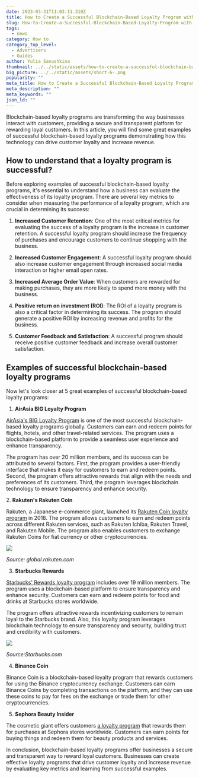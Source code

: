 ```yaml
---
date: 2023-03-31T11:03:11.310Z
title: How to Create a Successful Blockchain-Based Loyalty Program with Examples
slug: How-to-Create-a-Successful-Blockchain-Based-Loyalty-Program with Examples
tags:
  - news
category: How to
category_top_level:
  - Advertisers
  - Guides
author: Yulia Savushkina
thumbnail: ../../static/assets/how-to-create-a-successful-blockchain-based-loyalty-program-with-examples.png
big_picture: ../../static/assets/short-6-.png
popularity: ""
meta_title: How to Create a Successful Blockchain-Based Loyalty Program with Examples
meta_description: ""
meta_keywords: ""
json_ld: ""
---
```

<!--StartFragment-->

Blockchain-based loyalty programs are transforming the way businesses interact with customers, providing a secure and transparent platform for rewarding loyal customers. In this article, you will find some great examples of successful blockchain-based loyalty programs demonstrating how this technology can drive customer loyalty and increase revenue.



## How to understand that a loyalty program is successful?

Before exploring examples of successful blockchain-based loyalty programs, it's essential to understand how a business can evaluate the effectiveness of its loyalty program. There are several key metrics to consider when measuring the performance of a loyalty program, which are crucial in determining its success:



1. **Increased Customer Retention**: One of the most critical metrics for evaluating the success of a loyalty program is the increase in customer retention. A successful loyalty program should increase the frequency of purchases and encourage customers to continue shopping with the business.



2. **Increased Customer Engagement**: A successful loyalty program should also increase customer engagement through increased social media interaction or higher email open rates. 
3. **Increased Average Order Value**: When customers are rewarded for making purchases, they are more likely to spend more money with the business.



4. **Positive return on investment (ROI)**: The ROI of a loyalty program is also a critical factor in determining its success. The program should generate a positive ROI by increasing revenue and profits for the business.



5. **Customer Feedback and Satisfaction**: A successful program should receive positive customer feedback and increase overall customer satisfaction.



## Examples of successful blockchain-based loyalty programs 



Now let's look closer at 5 great examples of successful blockchain-based loyalty programs: 



1. **AirAsia BIG Loyalty Program**

[AirAsia's BIG Loyalty Program](https://www.klia2.info/airlines/big-loyalty-programme/) is one of the most successful blockchain-based loyalty programs globally. Customers can earn and redeem points for flights, hotels, and other travel-related services. The program uses a blockchain-based platform to provide a seamless user experience and enhance transparency.

The program has over 20 million members, and its success can be attributed to several factors. First, the program provides a user-friendly interface that makes it easy for customers to earn and redeem points. Second, the program offers attractive rewards that align with the needs and preferences of its customers. Third, the program leverages blockchain technology to ensure transparency and enhance security.



2﻿. **Rakuten's Rakuten Coin**

Rakuten, a Japanese e-commerce giant, launched its [Rakuten Coin loyalty program](https://global.rakuten.com/corp/news/update/2021/0318_01.html) in 2018. The program allows customers to earn and redeem points across different Rakuten services, such as Rakuten Ichiba, Rakuten Travel, and Rakuten Mobile. The program also enables customers to exchange Rakuten Coins for fiat currency or other cryptocurrencies.

<a href="https://lh5.googleusercontent.com/N_WKHQqCjXZM5AijhwQ-EybndFZxvq0Yf_E23jbLoR51PesnUrNL7xBeFaaUFz38-zXngZlrSR86rgut58OcHxBhftht6cvgPLFyaYoMlTbY2Oo6LP2TOT-yT-wuGD0a8BcXkczvtTO1KCiD6oomaAo" target="_blank">
  <img src="https://lh5.googleusercontent.com/N_WKHQqCjXZM5AijhwQ-EybndFZxvq0Yf_E23jbLoR51PesnUrNL7xBeFaaUFz38-zXngZlrSR86rgut58OcHxBhftht6cvgPLFyaYoMlTbY2Oo6LP2TOT-yT-wuGD0a8BcXkczvtTO1KCiD6oomaAo">
</a>


*Source: global.rakuten.com*



3. **Starbucks Rewards**

[Starbucks' Rewards loyalty program](https://www.starbucks.com/rewards) includes over 19 million members. The program uses a blockchain-based platform to ensure transparency and enhance security. Customers can earn and redeem points for food and drinks at Starbucks stores worldwide.

The program offers attractive rewards incentivizing customers to remain loyal to the Starbucks brand. Also, this loyalty program leverages blockchain technology to ensure transparency and security, building trust and credibility with customers.



<a href="https://lh3.googleusercontent.com/8Pi79n8YOvLmZniw3Sao0UYmOHoxrD_wiEphGeGdQeASDExD6ZDc2YBw0Bg6zPZoxk7-hYOC-ASOkWk_QbvOCpIJVtvrsCM8Oz4otist2nUiiXaRiaeW8FGSudVbTqEa1OlAyCMYgykCkEhlExwn8ec" target="_blank">
  <img src="https://lh3.googleusercontent.com/8Pi79n8YOvLmZniw3Sao0UYmOHoxrD_wiEphGeGdQeASDExD6ZDc2YBw0Bg6zPZoxk7-hYOC-ASOkWk_QbvOCpIJVtvrsCM8Oz4otist2nUiiXaRiaeW8FGSudVbTqEa1OlAyCMYgykCkEhlExwn8ec">
</a>


*Source:Starbucks.com*



4. **Binance Coin**

Binance Coin is a blockchain-based loyalty program that rewards customers for using the Binance cryptocurrency exchange. Customers can earn Binance Coins by completing transactions on the platform, and they can use these coins to pay for fees on the exchange or trade them for other cryptocurrencies.



5. **Sephora Beauty Insider**

The cosmetic giant offers customers [a loyalty program](https://www.sephora.com/beauty/loyalty-program) that rewards them for purchases at Sephora stores worldwide. Customers can earn points for buying things and redeem them for beauty products and services.



In conclusion, blockchain-based loyalty programs offer businesses a secure and transparent way to reward loyal customers. Businesses can create effective loyalty programs that drive customer loyalty and increase revenue by evaluating key metrics and learning from successful examples.



<!--EndFragment-->